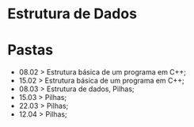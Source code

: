 # Estrutura de Dados
# Pastas

- 08.02 > Estrutura básica de um programa em C++; <br>
- 15.02 > Estrutura básica de um programa em C++; <br>
- 08.03 > Estrutura de dados, Pilhas; <br>
- 15.03 > Pilhas; <br>
- 22.03 > Pilhas; <br>
- 12.04 > Pilhas; <br>
